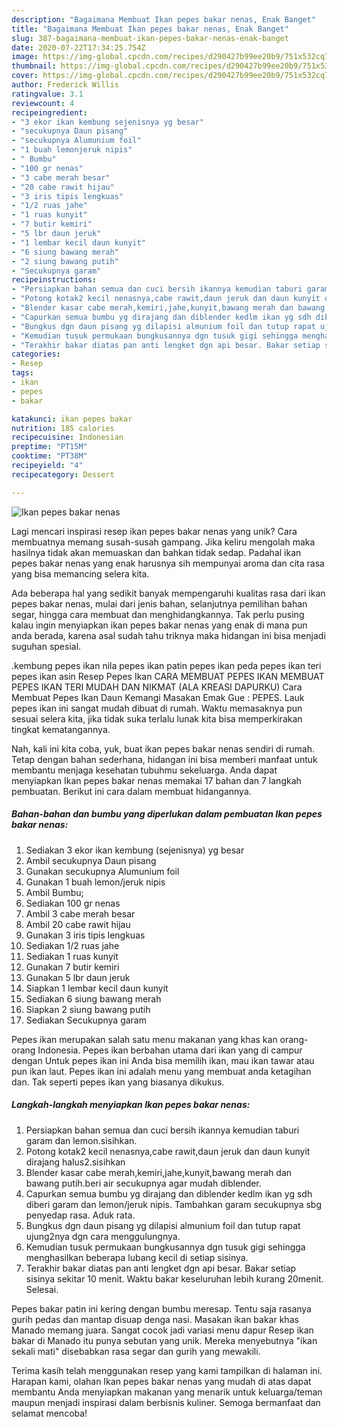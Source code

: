 ```yaml
---
description: "Bagaimana Membuat Ikan pepes bakar nenas, Enak Banget"
title: "Bagaimana Membuat Ikan pepes bakar nenas, Enak Banget"
slug: 387-bagaimana-membuat-ikan-pepes-bakar-nenas-enak-banget
date: 2020-07-22T17:34:25.754Z
image: https://img-global.cpcdn.com/recipes/d290427b99ee20b9/751x532cq70/ikan-pepes-bakar-nenas-foto-resep-utama.jpg
thumbnail: https://img-global.cpcdn.com/recipes/d290427b99ee20b9/751x532cq70/ikan-pepes-bakar-nenas-foto-resep-utama.jpg
cover: https://img-global.cpcdn.com/recipes/d290427b99ee20b9/751x532cq70/ikan-pepes-bakar-nenas-foto-resep-utama.jpg
author: Frederick Willis
ratingvalue: 3.1
reviewcount: 4
recipeingredient:
- "3 ekor ikan kembung sejenisnya yg besar"
- "secukupnya Daun pisang"
- "secukupnya Alumunium foil"
- "1 buah lemonjeruk nipis"
- " Bumbu"
- "100 gr nenas"
- "3 cabe merah besar"
- "20 cabe rawit hijau"
- "3 iris tipis lengkuas"
- "1/2 ruas jahe"
- "1 ruas kunyit"
- "7 butir kemiri"
- "5 lbr daun jeruk"
- "1 lembar kecil daun kunyit"
- "6 siung bawang merah"
- "2 siung bawang putih"
- "Secukupnya garam"
recipeinstructions:
- "Persiapkan bahan semua dan cuci bersih ikannya kemudian taburi garam dan lemon.sisihkan."
- "Potong kotak2 kecil nenasnya,cabe rawit,daun jeruk dan daun kunyit dirajang halus2.sisihkan"
- "Blender kasar cabe merah,kemiri,jahe,kunyit,bawang merah dan bawang putih.beri air secukupnya agar mudah diblender."
- "Capurkan semua bumbu yg dirajang dan diblender kedlm ikan yg sdh diberi garam dan lemon/jeruk nipis. Tambahkan garam secukupnya sbg penyedap rasa. Aduk rata."
- "Bungkus dgn daun pisang yg dilapisi almunium foil dan tutup rapat ujung2nya dgn cara menggulungnya."
- "Kemudian tusuk permukaan bungkusannya dgn tusuk gigi sehingga menghasilkan beberapa lubang kecil di setiap sisinya."
- "Terakhir bakar diatas pan anti lengket dgn api besar. Bakar setiap sisinya sekitar 10 menit. Waktu bakar keseluruhan lebih kurang 20menit. Selesai."
categories:
- Resep
tags:
- ikan
- pepes
- bakar

katakunci: ikan pepes bakar 
nutrition: 185 calories
recipecuisine: Indonesian
preptime: "PT15M"
cooktime: "PT38M"
recipeyield: "4"
recipecategory: Dessert

---
```



![Ikan pepes bakar nenas](https://img-global.cpcdn.com/recipes/d290427b99ee20b9/751x532cq70/ikan-pepes-bakar-nenas-foto-resep-utama.jpg)

Lagi mencari inspirasi resep ikan pepes bakar nenas yang unik? Cara membuatnya memang susah-susah gampang. Jika keliru mengolah maka hasilnya tidak akan memuaskan dan bahkan tidak sedap. Padahal ikan pepes bakar nenas yang enak harusnya sih mempunyai aroma dan cita rasa yang bisa memancing selera kita.

Ada beberapa hal yang sedikit banyak mempengaruhi kualitas rasa dari ikan pepes bakar nenas, mulai dari jenis bahan, selanjutnya pemilihan bahan segar, hingga cara membuat dan menghidangkannya. Tak perlu pusing kalau ingin menyiapkan ikan pepes bakar nenas yang enak di mana pun anda berada, karena asal sudah tahu triknya maka hidangan ini bisa menjadi suguhan spesial.

.kembung pepes ikan nila pepes ikan patin pepes ikan peda pepes ikan teri pepes ikan asin Resep Pepes Ikan CARA MEMBUAT PEPES IKAN MEMBUAT PEPES IKAN TERI MUDAH DAN NIKMAT (ALA KREASI DAPURKU) Cara Membuat Pepes Ikan Daun Kemangi Masakan Emak Gue : PEPES. Lauk pepes ikan ini sangat mudah dibuat di rumah. Waktu memasaknya pun sesuai selera kita, jika tidak suka terlalu lunak kita bisa memperkirakan tingkat kematangannya.


Nah, kali ini kita coba, yuk, buat ikan pepes bakar nenas sendiri di rumah. Tetap dengan bahan sederhana, hidangan ini bisa memberi manfaat untuk membantu menjaga kesehatan tubuhmu sekeluarga. Anda dapat menyiapkan Ikan pepes bakar nenas memakai 17 bahan dan 7 langkah pembuatan. Berikut ini cara dalam membuat hidangannya.

<!--inarticleads1-->

##### Bahan-bahan dan bumbu yang diperlukan dalam pembuatan Ikan pepes bakar nenas:

1. Sediakan 3 ekor ikan kembung (sejenisnya) yg besar
1. Ambil secukupnya Daun pisang
1. Gunakan secukupnya Alumunium foil
1. Gunakan 1 buah lemon/jeruk nipis
1. Ambil  Bumbu;
1. Sediakan 100 gr nenas
1. Ambil 3 cabe merah besar
1. Ambil 20 cabe rawit hijau
1. Gunakan 3 iris tipis lengkuas
1. Sediakan 1/2 ruas jahe
1. Sediakan 1 ruas kunyit
1. Gunakan 7 butir kemiri
1. Gunakan 5 lbr daun jeruk
1. Siapkan 1 lembar kecil daun kunyit
1. Sediakan 6 siung bawang merah
1. Siapkan 2 siung bawang putih
1. Sediakan Secukupnya garam


Pepes ikan merupakan salah satu menu makanan yang khas kan orang-orang Indonesia. Pepes ikan berbahan utama dari ikan yang di campur dengan Untuk pepes ikan ini Anda bisa memilih ikan, mau ikan tawar atau pun ikan laut. Pepes ikan ini adalah menu yang membuat anda ketagihan dan. Tak seperti pepes ikan yang biasanya dikukus. 

<!--inarticleads2-->

##### Langkah-langkah menyiapkan Ikan pepes bakar nenas:

1. Persiapkan bahan semua dan cuci bersih ikannya kemudian taburi garam dan lemon.sisihkan.
1. Potong kotak2 kecil nenasnya,cabe rawit,daun jeruk dan daun kunyit dirajang halus2.sisihkan
1. Blender kasar cabe merah,kemiri,jahe,kunyit,bawang merah dan bawang putih.beri air secukupnya agar mudah diblender.
1. Capurkan semua bumbu yg dirajang dan diblender kedlm ikan yg sdh diberi garam dan lemon/jeruk nipis. Tambahkan garam secukupnya sbg penyedap rasa. Aduk rata.
1. Bungkus dgn daun pisang yg dilapisi almunium foil dan tutup rapat ujung2nya dgn cara menggulungnya.
1. Kemudian tusuk permukaan bungkusannya dgn tusuk gigi sehingga menghasilkan beberapa lubang kecil di setiap sisinya.
1. Terakhir bakar diatas pan anti lengket dgn api besar. Bakar setiap sisinya sekitar 10 menit. Waktu bakar keseluruhan lebih kurang 20menit. Selesai.


Pepes bakar patin ini kering dengan bumbu meresap. Tentu saja rasanya gurih pedas dan mantap disuap denga nasi. Masakan ikan bakar khas Manado memang juara. Sangat cocok jadi variasi menu dapur Resep ikan bakar di Manado itu punya sebutan yang unik. Mereka menyebutnya &#34;ikan sekali mati&#34; disebabkan rasa segar dan gurih yang mewakili. 

Terima kasih telah menggunakan resep yang kami tampilkan di halaman ini. Harapan kami, olahan Ikan pepes bakar nenas yang mudah di atas dapat membantu Anda menyiapkan makanan yang menarik untuk keluarga/teman maupun menjadi inspirasi dalam berbisnis kuliner. Semoga bermanfaat dan selamat mencoba!
